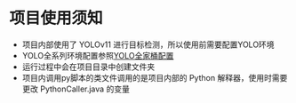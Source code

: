 # 项目使用须知
* 项目内部使用了 YOLOv11 进行目标检测，所以使用前需要配置YOLO环境
* YOLO全系列环境配置参照[YOLO全家桶配置](https://blog.csdn.net/qq_51977316/article/details/143487111)
* 运行过程中会在项目目录中创建文件夹
* 项目内调用py脚本的类文件调用的是项目内部的 Python 解释器，使用时需要更改 PythonCaller.java 的变量
